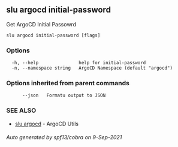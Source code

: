 ## slu argocd initial-password

Get ArgoCD Initial Passowrd

```
slu argocd initial-password [flags]
```

### Options

```
  -h, --help               help for initial-password
  -n, --namespace string   ArgoCD Namespace (default "argocd")
```

### Options inherited from parent commands

```
      --json   Formatu output to JSON
```

### SEE ALSO

* [slu argocd](slu_argocd.md)	 - ArgoCD Utils

###### Auto generated by spf13/cobra on 9-Sep-2021
